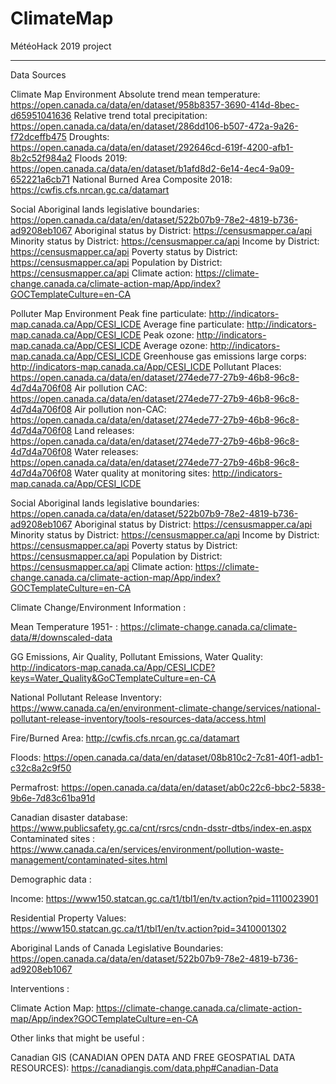 ﻿# ClimateMap
MétéoHack 2019 project



__________________________________________________________________________________

Data Sources

Climate Map
Environment
Absolute trend mean temperature: https://open.canada.ca/data/en/dataset/958b8357-3690-414d-8bec-d65951041636
Relative trend total precipitation: https://open.canada.ca/data/en/dataset/286dd106-b507-472a-9a26-f72dceffb475
Droughts:
https://open.canada.ca/data/en/dataset/292646cd-619f-4200-afb1-8b2c52f984a2
Floods 2019: https://open.canada.ca/data/en/dataset/b1afd8d2-6e14-4ec4-9a09-652221a6cb71
National Burned Area Composite 2018:
https://cwfis.cfs.nrcan.gc.ca/datamart

Social
Aboriginal lands legislative boundaries: https://open.canada.ca/data/en/dataset/522b07b9-78e2-4819-b736-ad9208eb1067
Aboriginal status by District: https://censusmapper.ca/api
Minority status by District: https://censusmapper.ca/api
Income by District: https://censusmapper.ca/api
Poverty status by District: https://censusmapper.ca/api
Population by District: https://censusmapper.ca/api
Climate action: https://climate-change.canada.ca/climate-action-map/App/index?GOCTemplateCulture=en-CA

Polluter Map
Environment
Peak fine particulate: http://indicators-map.canada.ca/App/CESI_ICDE
Average fine particulate: http://indicators-map.canada.ca/App/CESI_ICDE
Peak ozone: http://indicators-map.canada.ca/App/CESI_ICDE
Average ozone: http://indicators-map.canada.ca/App/CESI_ICDE
Greenhouse gas emissions large corps: http://indicators-map.canada.ca/App/CESI_ICDE
Pollutant Places: https://open.canada.ca/data/en/dataset/274ede77-27b9-46b8-96c8-4d7d4a706f08
Air pollution CAC: https://open.canada.ca/data/en/dataset/274ede77-27b9-46b8-96c8-4d7d4a706f08
Air pollution non-CAC: https://open.canada.ca/data/en/dataset/274ede77-27b9-46b8-96c8-4d7d4a706f08
Land releases: https://open.canada.ca/data/en/dataset/274ede77-27b9-46b8-96c8-4d7d4a706f08
Water releases: https://open.canada.ca/data/en/dataset/274ede77-27b9-46b8-96c8-4d7d4a706f08
Water quality at monitoring sites: http://indicators-map.canada.ca/App/CESI_ICDE

Social
Aboriginal lands legislative boundaries: https://open.canada.ca/data/en/dataset/522b07b9-78e2-4819-b736-ad9208eb1067
Aboriginal status by District: https://censusmapper.ca/api
Minority status by District: https://censusmapper.ca/api
Income by District: https://censusmapper.ca/api
Poverty status by District: https://censusmapper.ca/api
Population by District: https://censusmapper.ca/api
Climate action: https://climate-change.canada.ca/climate-action-map/App/index?GOCTemplateCulture=en-CA


Climate Change/Environment Information :

Mean Temperature 1951- : https://climate-change.canada.ca/climate-data/#/downscaled-data

GG Emissions, Air Quality, Pollutant Emissions, Water Quality: http://indicators-map.canada.ca/App/CESI_ICDE?keys=Water_Quality&GoCTemplateCulture=en-CA

National Pollutant Release Inventory: https://www.canada.ca/en/environment-climate-change/services/national-pollutant-release-inventory/tools-resources-data/access.html

Fire/Burned Area: http://cwfis.cfs.nrcan.gc.ca/datamart

Floods: https://open.canada.ca/data/en/dataset/08b810c2-7c81-40f1-adb1-c32c8a2c9f50

Permafrost: https://open.canada.ca/data/en/dataset/ab0c22c6-bbc2-5838-9b6e-7d83c61ba91d

Canadian disaster database: https://www.publicsafety.gc.ca/cnt/rsrcs/cndn-dsstr-dtbs/index-en.aspx
Contaminated sites : https://www.canada.ca/en/services/environment/pollution-waste-management/contaminated-sites.html


Demographic data :

Income: https://www150.statcan.gc.ca/t1/tbl1/en/tv.action?pid=1110023901

Residential Property Values: https://www150.statcan.gc.ca/t1/tbl1/en/tv.action?pid=3410001302

Aboriginal Lands of Canada Legislative Boundaries: https://open.canada.ca/data/en/dataset/522b07b9-78e2-4819-b736-ad9208eb1067


Interventions :

Climate Action Map: https://climate-change.canada.ca/climate-action-map/App/index?GOCTemplateCulture=en-CA


Other links that might be useful : 

Canadian GIS (CANADIAN OPEN DATA AND FREE GEOSPATIAL DATA RESOURCES): https://canadiangis.com/data.php#Canadian-Data
